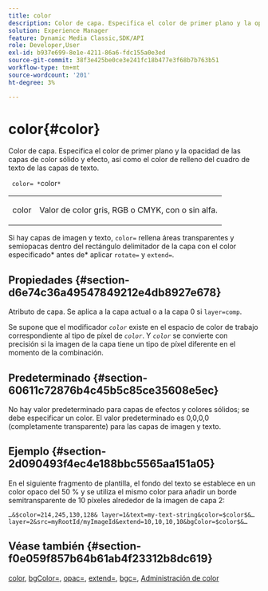 ```yaml
---
title: color
description: Color de capa. Especifica el color de primer plano y la opacidad de las capas de color sólido y efecto, así como el color de relleno del cuadro de texto de las capas de texto.
solution: Experience Manager
feature: Dynamic Media Classic,SDK/API
role: Developer,User
exl-id: b937e699-8e1e-4211-86a6-fdc155a0e3ed
source-git-commit: 38f3e425be0ce3e241fc18b477e3f68b7b763b51
workflow-type: tm+mt
source-wordcount: '201'
ht-degree: 3%

---
```


# color{#color}

Color de capa. Especifica el color de primer plano y la opacidad de las capas de color sólido y efecto, así como el color de relleno del cuadro de texto de las capas de texto.

` color= *`color`*`

<table id="simpletable_68645167998A42229CEF858909FD447E"> 
 <tr class="strow"> 
  <td class="stentry"> <p> <span class="codeph"> <span class="varname"> color </span> </span> </p> </td> 
  <td class="stentry"> <p>Valor de color gris, RGB o CMYK, con o sin alfa. </p> </td> 
 </tr> 
</table>

Si hay capas de imagen y texto, `color=` rellena áreas transparentes y semiopacas dentro del rectángulo delimitador de la capa con el color especificado* antes de* aplicar `rotate=` y `extend=`.

## Propiedades {#section-d6e74c36a49547849212e4db8927e678}

Atributo de capa. Se aplica a la capa actual o a la capa 0 si `layer=comp`.

Se supone que el modificador *`color`* existe en el espacio de color de trabajo correspondiente al tipo de píxel de *`color`*. Y *`color`* se convierte con precisión si la imagen de la capa tiene un tipo de píxel diferente en el momento de la combinación.

## Predeterminado {#section-60611c72876b4c45b5c85ce35608e5ec}

No hay valor predeterminado para capas de efectos y colores sólidos; se debe especificar un color. El valor predeterminado es 0,0,0,0 (completamente transparente) para las capas de imagen y texto.

## Ejemplo {#section-2d090493f4ec4e188bbc5565aa151a05}

En el siguiente fragmento de plantilla, el fondo del texto se establece en un color opaco del 50 % y se utiliza el mismo color para añadir un borde semitransparente de 10 píxeles alrededor de la imagen de capa 2:

`…&$color=214,245,130,128& layer=1&text=my-text-string&color=$color$&… layer=2&src=myRootId/myImageId&extend=10,10,10,10&bgColor=$color$&…`

## Véase también {#section-f0e059f857b64b61ab4f23312b8dc619}

[color](../../../../../is-api/http-ref/image-serving-api-ref/c-http-protocol-reference/c-data-types/r-is-http-color.md#reference-0fdb264a3aed4bd78451bb55311f6e93), [bgColor=](../../../../../is-api/http-ref/image-serving-api-ref/c-http-protocol-reference/c-command-reference/r-bgcolor.md#reference-441371ba4ef54fe781887c5ae448f6ab), [opac=](../../../../../is-api/http-ref/image-serving-api-ref/c-http-protocol-reference/c-command-reference/r-opac.md#reference-d2269b51aca34599a08d0a46ee5c27e5), [extend=](../../../../../is-api/http-ref/image-serving-api-ref/c-http-protocol-reference/c-command-reference/r-extend.md#reference-7e9156beb285459d830e2d56782a74ac), [bgc=](../../../../../is-api/http-ref/image-serving-api-ref/c-http-protocol-reference/c-command-reference/r-bgc.md#reference-53376175f617446fbe5c69120f834b88), [Administración de color](../../../../../is-api/http-ref/image-serving-api-ref/c-http-protocol-reference/c-syntax-and-features/r-color-management.md#reference-c7e4a72d589145189f7e4bcb6b4544d7)
